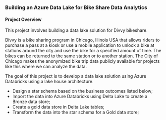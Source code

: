 
### Building an Azure Data Lake for Bike Share Data Analytics

#### Project Overview
This project involves building a data lake solution for Divvy bikeshare.

Divvy is a bike sharing program in Chicago, Illinois USA that allows riders to purchase a pass at a kiosk or use a mobile application to unlock a bike at stations around the city and use the bike for a specified amount of time. The bikes can be returned to the same station or to another station. The City of Chicago makes the anonymized bike trip data publicly available for projects like this where we can analyze the data.

The goal of this project is to develop a data lake solution using Azure Databricks using a lake house architecture. 

- Design a star schema based on the business outcomes listed below;
- Import the data into Azure Databricks using Delta Lake to create a Bronze data store;
- Create a gold data store in Delta Lake tables;
- Transform the data into the star schema for a Gold data store;
